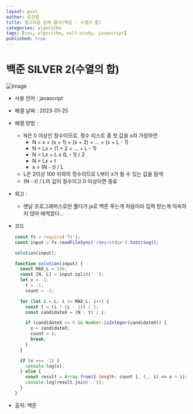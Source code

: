 ```yaml
---
layout: post
author: 류건열
title: 알고리즘 문제 풀이(백준 - 수열의 합)
categories: algorithm
tags: [cnu, algorithm, self-study, javascript]
published: true
---
```


# 백준 SILVER 2(수열의 합)

![image](https://user-images.githubusercontent.com/34560965/214584429-7ef0078c-60a6-4189-9f32-d652cdd7bae2.png)

- 사용 언어 : javascript

- 해결 날짜 : 2023-01-25

- 해결 방법 :

  - N은 0 이상인 정수이므로, 정수 리스트 중 첫 값을 x라 가정하면
    - N = x + (x + 1) + (x + 2) + ... + (x + L - 1)
    - N = Lx + (1 + 2 + ... + L - 1)
    - N = Lx + L x (L - 1) / 2
    - N = Lx + t
    - x = (N - t) / L
  - L은 2이상 100 이하의 정수이므로 L부터 x가 될 수 있는 값을 탐색
  - (N - t) / L의 값이 정수이고 0 이상이면 종료

- 회고 :

  - 맨날 프로그래머스로만 풀다가 js로 백준 푸는게 처음이라 입력 받는게 익숙하지 않아 애먹었다...

- 코드

  ```javascript
  const fs = require('fs');
  const input = fs.readFileSync('/dev/stdin').toString();

  solution(input);

  function solution(input) {
    const MAX_L = 100;
    const [N, L] = input.split(' ');
    let x = -1,
      t = -1,
      count = -1;

    for (let i = L; i <= MAX_L; i++) {
      const t = (i * (i - 1)) / 2;
      const candidateX = (N - t) / i;

      if (candidateX >= 0 && Number.isInteger(candidateX)) {
        x = candidateX;
        count = i;
        break;
      }
    }

    if (x === -1) {
      console.log(x);
    } else {
      const result = Array.from({ length: count }, (_, i) => x + i);
      console.log(result.join(' '));
    }
  }
  ```

- 출처: 백준
